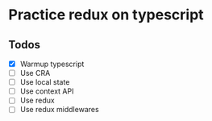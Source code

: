 # Practice redux on typescript

## Todos
- [x] Warmup typescript
- [ ] Use CRA
- [ ] Use local state
- [ ] Use context API
- [ ] Use redux
- [ ] Use redux middlewares
